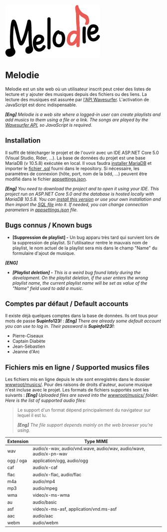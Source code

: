 ![](https://github.com/EmpireDemocratiqueDuPoulpe/Melodie/blob/master/Melodie/wwwroot/images/melodie_black.png)

# Melodie
Melodie est un site web où un utilisateur inscrit peut créer des listes de lecture et y ajouter des musiques depuis des fichiers ou des liens. La lecture des musiques est assurée par [l'API Wavesurfer](https://wavesurfer-js.org/doc/). L'activation de JavaScript est donc indispensable.

***[Eng]** Melodie is a web site where a logged-in user can create playlists and add musics to them using a file or a link. The songs are played by the [Wavesurfer API](https://wavesurfer-js.org/doc/), so JavaScript is required.*

## Installation
Il suffit de télécharger le projet et de l'ouvrir avec un IDE <span>ASP</span>.NET Core 5.0 (Visual Studio, Rider, ...). La base de données du projet est une base MariaDB (v 10.5.8) exécutée en local. Il vous faudra [installer MariaDB](https://mariadb.org/download/) et importer le [fichier .sql](https://github.com/EmpireDemocratiqueDuPoulpe/Melodie/blob/master/Melodie/melodie_db.sql) fourni dans le repository. Si nécessaire, les paramètres  de connexion (hôte, port, nom de la bdd, ...) peuvent être modifié dans le fichier [appsettings.json](https://github.com/EmpireDemocratiqueDuPoulpe/Melodie/blob/master/Melodie/appsettings.json).

***[Eng]** You need to download the project and to open it using your IDE. This project run on <span>ASP</span>.NET Core 5.0 and the database is hosted locally with MariaDB 10.5.8. You can [install this version](https://mariadb.org/download/) or use your own installation and then import the [SQL file](https://github.com/EmpireDemocratiqueDuPoulpe/Melodie/blob/master/Melodie/melodie_db.sql) into it. If needed, you can change connection parameters in [appsettings.json](https://github.com/EmpireDemocratiqueDuPoulpe/Melodie/blob/master/Melodie/appsettings.json) file.*

## Bugs connus / Known bugs
- **[Suppression de playlist] -** Un bug apparu très tard qui survient lors de la suppression de playlist. Si l'utilisateur rentre le mauvais nom de playlist, le nom actuel de la playlist sera mis dans le champ "Name" du formulaire d'ajout de musique.

***[ENG]***
- ***[Playlist deletion] -** This is a weird bug found lately during the development. On the playlist deletion, if the user enters the wrong playlist name, the current playlist name will be set as value of the "Name" field used to add a music.*

## Comptes par défaut / Default accounts
Il existe déjà quelques comptes dans la base de données. Ils ont tous pour mots de passe **Supinfo123!** :
***[Eng]** There are already some default account you can use to log in. Their password is **Supinfo123!**:*
- Pierre-Ciseaux
- Captain Diabète
- Jean-Sébastien
- Jeanne d'Arc

## Fichiers mis en ligne / Supported musics files
Les fichiers mis en ligne depuis le site sont enregistrés dans le dossier [wwwroot/musics/](https://github.com/EmpireDemocratiqueDuPoulpe/Melodie/tree/master/Melodie/wwwroot/musics). Pour des raisons de droits d'auteur, aucune musique n'est incluse avec le projet. Les formats de fichiers supportés sont les suivants :
***[Eng]** Uploaded files are saved into the [wwwroot/musics/](https://github.com/EmpireDemocratiqueDuPoulpe/Melodie/tree/master/Melodie/wwwroot/musics) folder. Here is the list of supported audio files:*

> Le support d'un format dépend principalement du navigateur sur lequel il est lu.
> 
> ***[Eng]** The file support depends mainly on the web browser you're using.*

| Extension | Type MIME                                                          |
|-----------|--------------------------------------------------------------------|
| wav       | audio/x-wav, audio/vnd.wave, audio/wav, audio/wave, audio/x-pn-wav |
| ogg / oga | application/ogg, audio/ogg                                         |
| caf       | audio/x-caf                                                        |
| flac      | audio/x-flac, audio/flac                                           |
| m4a       | audio/mp4                                                          |
| mp3       | audio/mpeg                                                         |
| wma       | video/x-ms-wma                                                     |
| au        | audio/basic                                                        |
| asf       | video/x-ms-asf, application/vnd.ms-asf                             |
| aac       | audio/aac                                                          |
| webm      | audio/webm                                                         |


